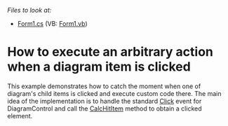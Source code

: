
*Files to look at:*
* [Form1.cs](./CS/dxSample/Form1.cs) (VB: [Form1.vb](./VB/dxSample/Form1.vb))
# How to execute an arbitrary action when a diagram item is clicked
This example demonstrates how to catch the moment when one of diagram's child items is clicked and execute custom code there. The main idea of the implementation is to handle the standard [Click](https://docs.microsoft.com/en-us/dotnet/api/system.windows.forms.control.click?view=net-5.0) event for DiagramControl and call the [CalcHitItem](https://docs.devexpress.com/WindowsForms/DevExpress.XtraDiagram.DiagramControl.CalcHitItem(System.Drawing.PointF)) method to obtain a clicked element.
